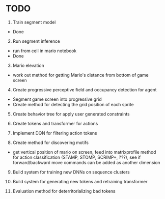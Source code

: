 

# TODO

1. Train segment model
 - Done

2. Run segment inference
 - run from cell in mario notebook
 - Done

3. Mario elevation
 - work out method for getting Mario's distance from bottom of game screen 

4. Create progressive perceptive field and occupancy detection for agent
 - Segment game screen into progressive grid
 - Create method for detecting the grid position of each sprite

5. Create behavior tree for apply user generated constraints

6. Create tokens and transformer for actions

7. Implement DQN for filtering action tokens

8. Create method for discovering motifs
 - get vertical position of mario on screen, feed into matrixprofile method for action classification (STAMP, STOMP, SCRIMP+, ???), see if forward/backward move commands can be added as another dimension

9. Build system for training new DNNs on sequence clusters

10. Build system for generating new tokens and retraining transformer

11. Evaluation method for deterritorializing bad tokens


